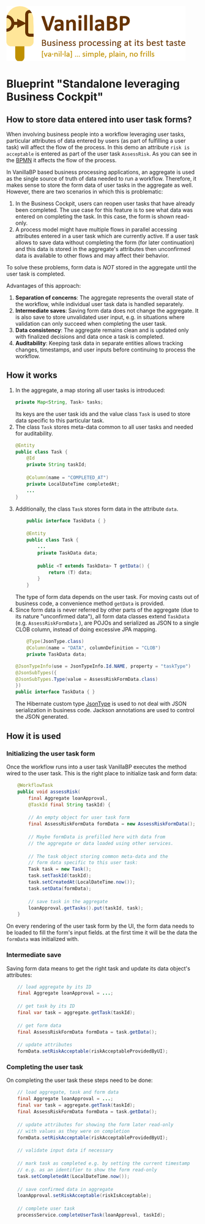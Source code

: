 
![VanillaBP](readme/vanillabp-headline.png)

# Blueprint "Standalone leveraging Business Cockpit"

## How to store data entered into user task forms?

When involving business people into a workflow leveraging user tasks,
particular attributes of data entered by users (as part of fulfilling a
user task) will affect the flow of the process. In this demo an
attribute `risk is acceptable` is entered as part of the user task
`AssessRisk`. As you can see in the [BPMN](./readme/loan-approval-process.png)
it affects the flow of the process.

In VanillaBP based business processing applications, an aggregate is
used as the single source of truth of data needed to run a workflow.
Therefore, it makes sense to store the form data of user tasks in 
the aggregate as well.
However, there are two scenarios in which this is problematic:

1. In the Business Cockpit, users can reopen user tasks that have already
   been completed. The use case for this feature is to see what data
   was entered on completing the task. In this case, the form is shown read-only.
1. A process model might have multiple flows in parallel accessing
   attributes entered in a user task which are currently active.
   If a user task allows to save data without completing the form
   (for later continuation) and this data is stored in the aggregate's
   attributes then unconfirmed data is available to other flows
   and may affect their behavior.

To solve these problems, form data is *NOT* stored in the aggregate
until the user task is completed.

Advantages of this approach:

1. **Separation of concerns**: The aggregate represents the overall state
   of the workflow, while individual user task data is handled separately.
1. **Intermediate saves**: Saving form data does not change the
   aggregate. It is also save to store unvalidated user input, e.g.
   in situations where validation can only succeed when completing the
   user task.
1. **Data consistency**: The aggregate remains clean and is updated only with 
finalized decisions and data once a task is completed.
1. **Auditability**: Keeping task data in separate entities allows tracking
   changes, timestamps, and user inputs before continuing to process
   the workflow.

## How it works

1. In the aggregate, a map storing all user tasks is introduced:
   ```java
   private Map<String, Task> tasks;
   ```
   Its keys are the user task ids and the value class `Task` is used to store
   data specific to this particular task.
1. The class `Task` stores meta-data common to all user tasks and needed
   for auditability.
   ```java
   @Entity
   public class Task {
       @Id
       private String taskId;

       @Column(name = "COMPLETED_AT")
       private LocalDateTime completedAt;
       ...
   }
   ```
1. Additionally, the class `Task` stores form data in the attribute `data`.
   ```java
       public interface TaskData { }

       @Entity
       public class Task {
           ...
           private TaskData data;

           public <T extends TaskData> T getData() {
               return (T) data;
           }
       }
   ```
   The type of form data depends on the user task. For moving
   casts out of business code, a convenience method `getData` is provided.
1. Since form data is never referred by other parts of the
   aggregate (due to its nature "unconfirmed data"), all form data
   classes extend `TaskData` (e.g. `AssessRiskFormData` ), are
   POJOs and serialized as JSON to a single CLOB column, instead of doing
   excessive JPA mapping.
   ```java
       @Type(JsonType.class)
       @Column(name = "DATA", columnDefinition = "CLOB")
       private TaskData data;
   ```
   ```java
   @JsonTypeInfo(use = JsonTypeInfo.Id.NAME, property = "taskType")
   @JsonSubTypes({
   @JsonSubTypes.Type(value = AssessRiskFormData.class)
   })
   public interface TaskData { }
   ```
   The Hibernate custom type
   [JsonType](https://github.com/vladmihalcea/hypersistence-utils)
   is used to not deal with JSON serialization in business code.
   Jackson annotations are used to control the JSON generated.

## How it is used

### Initializing the user task form

Once the workflow runs into a user task VanillaBP executes the
method wired to the user task. This is the right place to initialize
task and form data:

```java
    @WorkflowTask
    public void assessRisk(
        final Aggregate loanApproval,
        @TaskId final String taskId) {

        // An empty object for user task form
        final AssessRiskFormData formData = new AssessRiskFormData();

        // Maybe formData is prefilled here with data from
        // the aggregate or data loaded using other services.

        // The task object storing common meta-data and the
        // form data specific to this user task:
        Task task = new Task();
        task.setTaskId(taskId);
        task.setCreatedAt(LocalDateTime.now());
        task.setData(formData);

        // save task in the aggregate
        loanApproval.getTasks().put(taskId, task);
    }
```

On every rendering of the user task form by the UI, the form data
needs to be loaded to fill the form's input fields. at the first
time it will be the data the `formData` was initialized with.

### Intermediate save

Saving form data means to get the right task and update its data object's
attributes:

```java
    // load aggregate by its ID
    final Aggregate loanApproval = ...;

    // get task by its ID
    final var task = aggregate.getTask(taskId);

    // get form data
    final AssessRiskFormData formData = task.getData();

    // update attributes
    formData.setRiskAcceptable(riskAcceptableProvidedByUI);
```

### Completing the user task

On completing the user task these steps need to be done:

```java
    // load aggregate, task and form data
    final Aggregate loanApproval = ...;
    final var task = aggregate.getTask(taskId);
    final AssessRiskFormData formData = task.getData();

    // update attributes for showing the form later read-only
    // with values as they were on completion
    formData.setRiskAcceptable(riskAcceptableProvidedByUI);

    // validate input data if necessary

    // mark task as completed e.g. by setting the current timestamp
    // e.g. as an identifier to show the form read-only
    task.setCompletedAt(LocalDateTime.now());

    // save confirmed data in aggregate
    loanApproval.setRiskAcceptable(riskIsAcceptable);

    // complete user task
    processService.completeUserTask(loanApproval, taskId);

```
